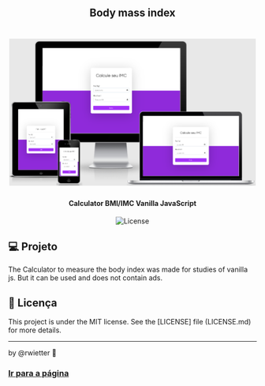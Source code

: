 <h2 align="center">Body mass index</h2>


<h1 align="center">
    <img alt="DevRadar" title="#delicinha" src="https://github.com/rwietter/body-mass-index/blob/master/static/layout.png" width="500px" />
</h1>

<h4 align="center">
  Calculator BMI/IMC Vanilla JavaScript
</h4>
<p align="center">
  <img alt="License" src="https://img.shields.io/badge/license-MIT-brightgreen">
</p>

## :computer: Projeto

The Calculator to measure the body index was made for studies of vanilla js. But it can be used and does not contain ads.

## :memo: Licença

This project is under the MIT license. See the [LICENSE] file (LICENSE.md) for more details.

---

by @rwietter :rocket:


### [Ir para a página](https://imc-calculator.netlify.com/)
